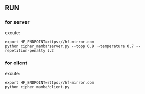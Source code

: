 ## RUN

### for server

excute:

```
export HF_ENDPOINT=https://hf-mirror.com
python cipher_mamba/server.py --topp 0.9 --temperature 0.7 --repetition-penalty 1.2
```

### for client

excute:

```
export HF_ENDPOINT=https://hf-mirror.com
python cipher_mamba/client.py
```